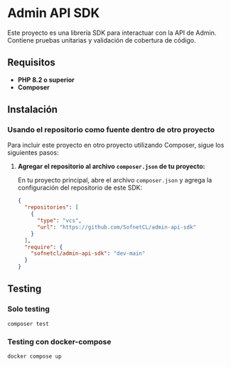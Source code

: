 # Admin API SDK

Este proyecto es una librería SDK para interactuar con la API de Admin. Contiene pruebas unitarias y validación de cobertura de código.

## Requisitos

- **PHP 8.2 o superior**
- **Composer**

## Instalación

### Usando el repositorio como fuente dentro de otro proyecto

Para incluir este proyecto en otro proyecto utilizando Composer, sigue los siguientes pasos:

1. **Agregar el repositorio al archivo `composer.json` de tu proyecto:**

   En tu proyecto principal, abre el archivo `composer.json` y agrega la configuración del repositorio de este SDK:

   ```json
   {
     "repositories": [
       {
         "type": "vcs",
         "url": "https://github.com/SofnetCL/admin-api-sdk"
       }
     ],
     "require": {
       "sofnetcl/admin-api-sdk": "dev-main"
     }
   }
   ```

## Testing

### Solo testing

```
composer test
```

### Testing con docker-compose

```
docker compose up
```
